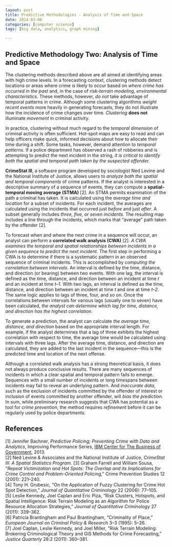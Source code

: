 ```yaml
---
layout: post
title: Predictive Methodologies - Analysis of Time and Space
date: 2014-03-08
categories: [computer science]
tags: [big data, analytics, graph mining]

---
```


Predictive Methodology Two: Analysis of Time and Space
---
The clustering methods described above are all aimed at identifying areas with high crime levels. In a forecasting context, clustering methods detect locations or areas where crime is likely to occur based on *where crime has occurred in the past* and, in the case of *risk-terrain modeling*, *environmental characteristics*. These methods, however, *do not* take advantage of temporal patterns in crime. Although some clustering algorithms *weight recent events* more heavily in generating forecasts, they do not illustrate how the incidence of crime changes over time. *Clustering* **does not** illuminate *movement* in criminal activity.
In practice, clustering without much regard to the *temporal dimension* of criminal activity is often sufficient. Hot-spot maps are easy to read and can help officers make quick, informed decisions about how to allocate their time during a shift. Some tasks, however, demand attention to *temporal patterns*. If a police department has observed a rash of robberies and is attempting to predict the next incident in the string, *it is critical to identify both the spatial and temporal path taken by the suspected offender.*
**CrimeStat III**, a software program developed by sociologist Ned Levine and the National Institute of Justice, allows users to *analyze both the spatial and temporal components* of crime patterns. If the analyst is interested in a descriptive summary of a sequence of events, they can compute a **spatial-temporal moving average (STMA)** [2]. An STMA permits examination of the path a criminal has taken. It is calculated using the *average time and location* for a subset of incidents. For each incident, the averages are calculated using the incidents that occurred just *before* and just *after*. A subset generally includes *three, five, or seven incidents*. The resulting map includes a line through the incidents, which marks that “average” path taken by the offender [2].
To forecast when and where the next crime in a sequence will occur, an analyst can perform a **correlated walk analysis (CWA)** [2]. *A CWA examines the temporal and spatial relationships between incidents in a given sequence to predict the next incident.* The first step in performing a CWA is to determine if there is a systematic pattern in an observed sequence of criminal incidents. This is accomplished by *computing the correlation between intervals*. An interval is defined by the time, distance, and direction (or bearing) between two events. With one lag, the interval is defined as the time, distance, and direction between an incident at time *t* and an incident at time *t–1*. With two lags, an interval is defined as the time, distance, and direction between an incident at time *t* and one at time *t–2*. The same logic applies to lags of three, four, and so on. Once the correlations between intervals for various lags (usually one to seven) have been calculated, *the analyst can determine which lag for time, distance, and direction has the highest correlation*.To generate a prediction, the analyst can calculate *the average time, distance, and direction* based on the appropriate interval length. For example, if the analyst determines that a lag of three exhibits the highest correlation with respect to time, the average time would be calculated using intervals with three lags. After the average time, distance, and direction are calculated, they are added to the last incident in the sequence—this is the predicted time and location of the next offense.Although a correlated walk analysis has a strong theoretical basis, it does not always produce conclusive results. There are many sequences of incidents in which a clear spatial and temporal pattern fails to emerge. Sequences with a small number of incidents or long timespans between incidents may fail to reveal an underlying pattern. And *inaccurate data*, such as the exclusion of incidents committed by the offender of interest or inclusion of events committed by another offender, will *bias the prediction*. In sum, while preliminary research suggests that CWA has potential as a tool for *crime prevention*, the method requires *refinement* before it can be regularly used by police departments.References
---
[1] Jennifer Bachner, *Predictive Policing; Preventing Crime with Data and Analytics*, Improving Performance Series, [IBM Center for The Business of Government](http://www.businessofgovernment.org), 2013.  
[2] Ned Levine & Associates and the National Institute of Justice, *CrimeStat III: A Spatial Statistics Program*.
[3] Graham Farrell and William Sousa, “*Repeat Victimization and Hot Spots: The Overlap and its Implications for Crime Control andProblem-Oriented Policing*,” Crime Prevention Studies 12 (2001): 221–240.  
[4] Tony H. Grubesic, “On the Application of Fuzzy Clustering for Crime Hot Spot Detection,” *Journal of Quantitative Criminology* 22 (2006): 77–105.  
[5] Leslie Kennedy, Joel Caplan and Eric Piza, “Risk Clusters, Hotspots, and Spatial Intelligence: Risk Terrain Modeling as an Algorithm for Police Resource Allocation Strategies,” *Journal of Quantitative Criminology* 27 (2011): 339–362.  
[6] Patricia Brantingham and Paul Brantingham, “Criminality of Place,” *European Journal on Criminal Policy & Research* 3–3 (1995): 5–26.  
[7] Joel Caplan, Leslie Kennedy, and Joel Miller, “Risk Terrain Modeling: Brokering Criminological Theory and GIS Methods for Crime Forecasting,” *Justice Quarterly* 28:2 (2011): 360–381.